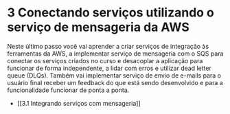 # 3 Conectando serviços utilizando o serviço de mensageria da AWS

Neste último passo você vai aprender a criar serviços de integração às ferramentas da AWS, a implementar serviço de mensageria com o SQS para conectar os serviços criados no curso e desacoplar a aplicação para funcionar de forma independente, a lidar com erros e utilizar dead letter queue (DLQs). Também vai implementar serviço de envio de e-mails para o usuário final receber um feedback do que está sendo desenvolvido e para a funcionalidade funcionar de ponta a ponta.
- [[3.1 Integrando serviços com mensageria]]